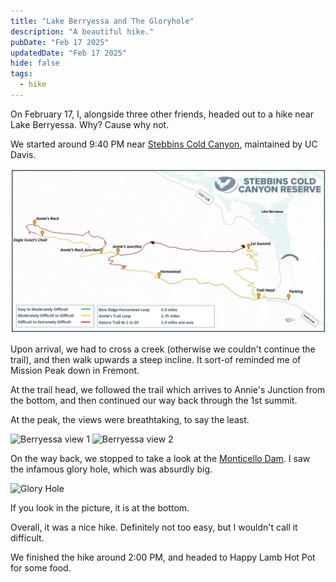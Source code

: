 ```yaml
---
title: "Lake Berryessa and The Gloryhole"
description: "A beautiful hike."
pubDate: "Feb 17 2025"
updatedDate: "Feb 17 2025"
hide: false
tags:
  - hike
---
```


On February 17, I, alongside three other friends, headed out to a hike near Lake Berryessa. Why? Cause why not. 

We started around 9:40 PM near [Stebbins Cold Canyon](https://naturalreserves.ucdavis.edu/stebbins-cold-canyon), maintained by UC Davis. 

![The hiking trail.](/public/images/stebbins-cold-canyon-reserve.png)

Upon arrival, we had to cross a creek (otherwise we couldn't continue the trail), and then walk upwards a steep incline. It sort-of reminded me of Mission Peak down in Fremont. 

At the trail head, we followed the trail which arrives to Annie's Junction from the bottom, and then continued our way back through the 1st summit. 

At the peak, the views were breathtaking, to say the least.

![Berryessa view 1](/public/images/berryessa_1.png)
![Berryessa view 2](/public/images/berryessa_2.png)

On the way back, we stopped to take a look at the [Monticello Dam](https://en.wikipedia.org/wiki/Monticello_Dam). I saw the infamous glory hole, which was absurdly big.

![Glory Hole](/public/images/glory_hole.png)

If you look in the picture, it is at the bottom.

Overall, it was a nice hike. Definitely not too easy, but I wouldn't call it difficult. 

We finished the hike around 2:00 PM, and headed to Happy Lamb Hot Pot for some food.
